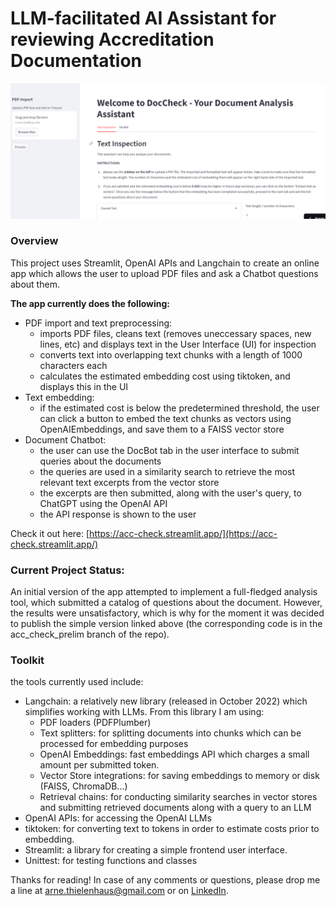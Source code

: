 # LLM-facilitated AI Assistant for reviewing Accreditation Documentation
<img src="images/doc_check_screenshot.png" alt="drawing" width="700"/>

### Overview
This project uses Streamlit, OpenAI APIs and Langchain to create an online app which allows the user to upload PDF files and ask a Chatbot questions about them.

__The app currently does the following:__
- PDF import and text preprocessing:
    - imports PDF files, cleans text (removes uneccessary spaces, new lines, etc) and displays text in the User Interface (UI) for inspection
    - converts text into overlapping text chunks with a length of 1000 characters each
    - calculates the estimated embedding cost using tiktoken, and displays this in the UI
- Text embedding:
    - if the estimated cost is below the predetermined threshold, the user can click a button to embed the text chunks as vectors using OpenAIEmbeddings, and save them to a FAISS vector store
- Document Chatbot:
    - the user can use the DocBot tab in the user interface to submit queries about the documents
    - the queries are used in a similarity search to retrieve the most relevant text excerpts from the vector store
    - the excerpts are then submitted, along with the user's query, to ChatGPT using the OpenAI API
    - the API response is shown to the user

Check it out here: [https://acc-check.streamlit.app/](https://acc-check.streamlit.app/)

### Current Project Status:

An initial version of the app attempted to implement a full-fledged analysis tool, which submitted a catalog of questions about the document. However, the results were unsatisfactory, which is why for the moment it was decided to publish the simple version linked above (the corresponding code is in the acc_check_prelim branch of the repo).

### Toolkit

the tools currently used include:

* Langchain: a relatively new library (released in October 2022) which simplifies working with LLMs. From this library I am using:
    - PDF loaders (PDFPlumber)
    - Text splitters: for splitting documents into chunks which can be processed for embedding purposes
    - OpenAI Embeddings: fast embeddings API which charges a small amount per submitted token.
    - Vector Store integrations: for saving embeddings to memory or disk (FAISS, ChromaDB...)
    - Retrieval chains: for conducting similarity searches in vector stores and submitting retrieved documents along with a query to an LLM
* OpenAI APIs: for accessing the OpenAI LLMs
* tiktoken: for converting text to tokens in order to estimate costs prior to embedding.
* Streamlit: a library for creating a simple frontend user interface.
* Unittest: for testing functions and classes

Thanks for reading! In case of any comments or questions, please drop me a line at arne.thielenhaus@gmail.com or on [LinkedIn](https://www.linkedin.com/in/arne-thielenhaus/).

